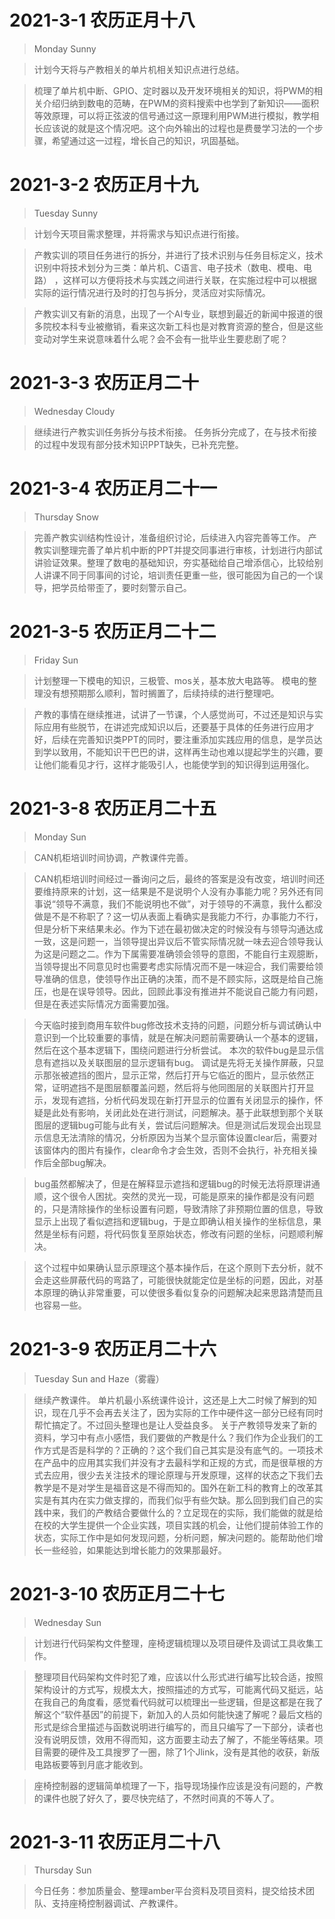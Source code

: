 # 2021-3-1 农历正月十八
> Monday Sunny

> 计划今天将与产教相关的单片机相关知识点进行总结。

> 梳理了单片机中断、GPIO、定时器以及开发环境相关的知识，将PWM的相关介绍归纳到数电的范畴，在PWM的资料搜索中也学到了新知识——面积等效原理，可以将正弦波的信号通过这一原理利用PWM进行模拟，教学相长应该说的就是这个情况吧。这个向外输出的过程也是费曼学习法的一个步骤，希望通过这一过程，增长自己的知识，巩固基础。

# 2021-3-2 农历正月十九
> Tuesday Sunny

> 计划今天项目需求整理，并将需求与知识点进行衔接。

> 产教实训的项目任务进行的拆分，并进行了技术识别与任务目标定义，技术识别中将技术划分为三类：单片机、C语言、电子技术（数电、模电、电路） ，这样可以方便将技术与实践之间进行关联，在实施过程中可以根据实际的运行情况进行及时的打包与拆分，灵活应对实际情况。

> 产教实训又有新的消息，出现了一个AI专业，联想到最近的新闻中报道的很多院校本科专业被撤销，看来这次新工科也是对教育资源的整合，但是这些变动对学生来说意味着什么呢？会不会有一批毕业生要悲剧了呢？

# 2021-3-3 农历正月二十
> Wednesday Cloudy

> 继续进行产教实训任务拆分与技术衔接。
> 任务拆分完成了，在与技术衔接的过程中发现有部分技术知识PPT缺失，已补充完整。
> 

# 2021-3-4 农历正月二十一
> Thursday Snow

> 完善产教实训结构性设计，准备组织讨论，后续进入内容完善等工作。
> 产教实训整理完善了单片机中断的PPT并提交同事进行审核，计划进行内部试讲验证效果。整理了数电的基础知识，夯实基础给自己增添信心，比较给别人讲课不同于同事间的讨论，培训责任更重一些，很可能因为自己的一个误导，把学员给带歪了，要时刻警示自己。

# 2021-3-5 农历正月二十二
> Friday Sun

> 计划整理一下模电的知识，三极管、mos关，基本放大电路等。
> 模电的整理没有想预期那么顺利，暂时搁置了，后续持续的进行整理吧。

> 产教的事情在继续推进，试讲了一节课，个人感觉尚可，不过还是知识与实际应用有些脱节，在讲述完成知识以后，还要基于具体的任务进行应用才好，后续在完善知识类PPT的同时，要注重添加实践应用的信息，是学员达到学以致用，不能知识干巴巴的讲，这样再生动也难以提起学生的兴趣，要让他们能看见才行，这样才能吸引人，也能使学到的知识得到运用强化。

# 2021-3-8 农历正月二十五
> Monday Sun

> CAN机柜培训时间协调，产教课件完善。 

> CAN机柜培训时间经过一番询问之后，最终的答案是没有改变，培训时间还要维持原来的计划，这一结果是不是说明个人没有办事能力呢？另外还有同事说“领导不满意，我们不能说明也不做”，对于领导的不满意，我什么都没做是不是不称职了？这一切从表面上看确实是我能力不行，办事能力不行，但是分析下来结果未必。作为下述在最初做决定的时候没有与领导沟通达成一致，这是问题一，当领导提出异议后不管实际情况就一味去迎合领导我认为这是问题之二。作为下属需要准确领会领导的意图，不能自行主观臆断，当领导提出不同意见时也需要考虑实际情况而不是一味迎合，我们需要给领导准确的信息，使领导作出正确的决策，而不是不顾实际，这既是给自己施压，也是在误导领导。因此，回顾此事没有推进并不能说自己能力有问题，但是在表述实际情况方面需要加强。

> 今天临时接到商用车软件bug修改技术支持的问题，问题分析与调试确认中意识到一个比较重要的事情，就是在解决问题前需要确认一个基本的逻辑，然后在这个基本逻辑下，围绕问题进行分析尝试。
> 本次的软件bug是显示信息有遮挡以及关联图层的显示逻辑有bug。
> 调试是先将无关操作屏蔽，只显示那张被遮挡的图片，显示正常，然后打开与它临近的图片，显示依然正常，证明遮挡不是图层额覆盖问题，然后将与他同图层的关联图片打开显示，发现有遮挡，分析代码发现在新打开显示的位置有关闭显示的操作，怀疑是此处有影响，关闭此处在进行测试，问题解决。基于此联想到那个关联图层的逻辑bug可能与此有关，尝试后问题解决。但是测试后发现会出现显示信息无法清除的情况，分析原因为当某个显示窗体设置clear后，需要对该窗体内的图片有操作，clear命令才会生效，否则不会执行，补充相关操作后全部bug解决。

> bug虽然都解决了，但是在解释显示遮挡和逻辑bug的时候无法将原理讲通顺，这个很令人困扰。突然的灵光一现，可能是原来的操作都是没有问题的，只是清除操作的坐标设置有问题，导致清除了非预期位置的信息，导致显示上出现了看似遮挡和逻辑bug，于是立即确认相关操作的坐标信息，果然是坐标有问题，将代码恢复至原始状态，修改有问题的坐标，问题顺利解决。

> 这个过程中如果确认显示原理这个基本操作后，在这个原则下去分析，就不会走这些屏蔽代码的弯路了，可能很快就能定位是坐标的问题，因此，对基本原理的确认非常重要，可以使很多看似复杂的问题解决起来思路清楚而且也容易一些。

# 2021-3-9 农历正月二十六
> Tuesday Sun and Haze（雾霾）

> 继续产教课件。
> 单片机最小系统课件设计，这还是上大二时候了解到的知识，现在几乎不会再去关注了，因为实际的工作中硬件这一部分已经有同时帮忙搞定了。不过回头整理也是让人受益良多。
> 关于产教领导发来了新的资料，学习中有点小感悟，我们要做的产教是什么？我们作为企业我们的工作方式是否是科学的？正确的？这个我们自己其实是没有底气的。一项技术在产品中的应用其实我们并没有才去最科学和正规的方式，而是很草根的方式去应用，很少去关注技术的理论原理与开发原理，这样的状态之下我们去教学是不是对学生是福音这是不得而知的。国外在新工科的教育上的改革其实是有其内在实力做支撑的，而我们似乎有些欠缺。那么回到我们自己的实践中来，我们的产教结合要做什么的？立足现在的实际，我们能做的就是给在校的大学生提供一个企业实践，项目实践的机会，让他们提前体验工作的状态，实际工作中是如何发现问题，分析问题，解决问题的。能帮助他们增长一些经验，如果能达到增长能力的效果那最好。

# 2021-3-10 农历正月二十七
> Wednesday Sun

> 计划进行代码架构文件整理，座椅逻辑梳理以及项目硬件及调试工具收集工作。

> 整理项目代码架构文件时犯了难，应该以什么形式进行编写比较合适，按照架构设计的方式写，规模太大，按照描述的方式写，可能离代码又挺远，站在我自己的角度看，感觉看代码就可以梳理出一些逻辑，但是这都是在我了解这个“软件基因”的前提下，新加入的人员如何能快速了解呢？最后文档的形式是综合里描述与函数说明进行编写的，而且只编写了一下部分，读者也没有说明反馈，效用不得而知，这方面要主动去了解了，不能坐等结果。项目需要的硬件及工具搜罗了一圈，除了1个Jlink，没有是其他的收获，新版电路板要等到月底才能收到。

> 座椅控制器的逻辑简单梳理了一下，指导现场操作应该是没有问题的，产教的课件也脱了好久了，要尽快完结了，不然时间真的不等人了。

# 2021-3-11 农历正月二十八
> Thursday Sun

> 今日任务：参加质量会、整理amber平台资料及项目资料，提交给技术团队、支持座椅控制器调试、产教课件。
